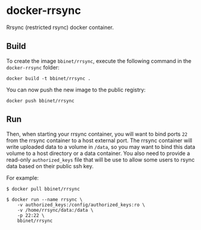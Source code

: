 docker-rrsync
=============

Rrsync (restricted rsync) docker container.


Build
-----

To create the image `bbinet/rrsync`, execute the following command in the
`docker-rrsync` folder:

    docker build -t bbinet/rrsync .

You can now push the new image to the public registry:
    
    docker push bbinet/rrsync


Run
---

Then, when starting your rrsync container, you will want to bind ports `22`
from the rrsync container to a host external port.
The rrsync container will write uploaded data to a volume in `/data`, so you
may want to bind this data volume to a host directory or a data container.
You also need to provide a read-only `authorized_keys` file that will be use to
allow some users to rsync data based on their public ssh key.

For example:

    $ docker pull bbinet/rrsync

    $ docker run --name rrsync \
        -v authorized_keys:/config/authorized_keys:ro \
        -v /home/rrsync/data:/data \
        -p 22:22 \
        bbinet/rrsync
